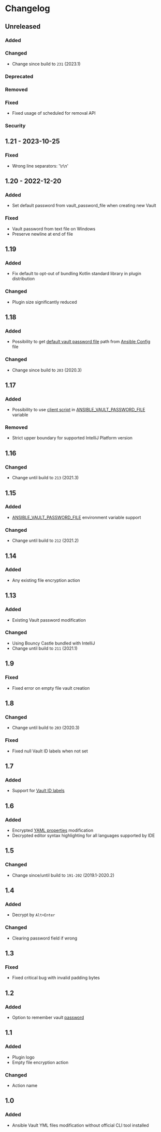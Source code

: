 # Changelog

## Unreleased

### Added

### Changed

- Change since build to `231` (2023.1)

### Deprecated

### Removed

### Fixed

- Fixed usage of scheduled for removal API

### Security

## 1.21 - 2023-10-25

### Fixed

- Wrong line separators: '\r\n'

## 1.20 - 2022-12-20

### Added

- Set default password from vault_password_file when creating new Vault

### Fixed

- Vault password from text file on Windows
- Preserve newline at end of file

## 1.19

### Added

- Fix default to opt-out of bundling Kotlin standard library in plugin distribution

### Changed

- Plugin size significantly reduced

## 1.18

### Added

- Possibility to get [default vault password file](https://docs.ansible.com/ansible/latest/reference_appendices/config.html#default-vault-password-file) path from [Ansible Config](https://docs.ansible.com/ansible/latest/reference_appendices/config.html) file

### Changed

- Change since build to `203` (2020.3)

## 1.17

### Added

- Possibility to use [client script](https://docs.ansible.com/ansible/latest/user_guide/vault.html#storing-passwords-in-third-party-tools-with-vault-password-client-scripts) in [ANSIBLE_VAULT_PASSWORD_FILE](https://docs.ansible.com/ansible/latest/reference_appendices/config.html#envvar-ANSIBLE_VAULT_PASSWORD_FILE) variable

### Removed

- Strict upper boundary for supported IntelliJ Platform version

## 1.16

### Changed

- Change until build to `213` (2021.3)

## 1.15

### Added

- [ANSIBLE_VAULT_PASSWORD_FILE](https://docs.ansible.com/ansible/latest/reference_appendices/config.html#envvar-ANSIBLE_VAULT_PASSWORD_FILE) environment variable support

### Changed

- Change until build to `212` (2021.2)

## 1.14

### Added

- Any existing file encryption action

## 1.13

### Added

- Existing Vault password modification

### Changed

- Using Bouncy Castle bundled with IntelliJ
- Change until build to `211` (2021.1)

## 1.9

### Fixed

- Fixed error on empty file vault creation

## 1.8

### Changed

- Change until build to `203` (2020.3)

### Fixed

- Fixed null Vault ID labels when not set

## 1.7

### Added

- Support for [Vault ID labels](https://docs.ansible.com/ansible/latest/user_guide/vault.html#managing-multiple-passwords-with-vault-ids)

## 1.6

### Added

- Encrypted [YAML properties](https://docs.ansible.com/ansible/latest/user_guide/vault.html#encrypt-string-for-use-in-yaml) modification
- Decrypted editor syntax highlighting for all languages supported by IDE

## 1.5

### Changed

- Change since/until build to `191-202` (2019.1-2020.2)

## 1.4

### Added

- Decrypt by `Alt+Enter`

### Changed

- Clearing password field if wrong

## 1.3

### Fixed

- Fixed critical bug with invalid padding bytes

## 1.2

### Added

- Option to remember vault [password](https://www.jetbrains.com/help/idea/reference-ide-settings-password-safe.html)

## 1.1

### Added

- Plugin logo
- Empty file encryption action

### Changed

- Action name

## 1.0

### Added

- Ansible Vault YML files modification without official CLI tool installed
